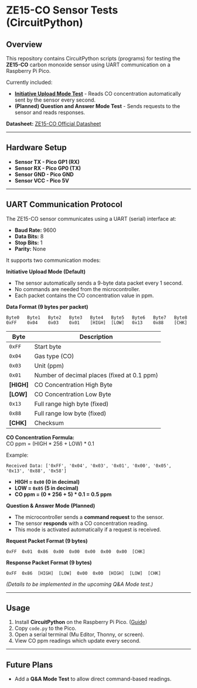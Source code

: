 # ZE15-CO Sensor Tests (CircuitPython)

## Overview

This repository contains CircuitPython scripts (programs) for testing the **ZE15-CO** carbon monoxide sensor using UART communication on a Raspberry Pi Pico.

Currently included:
- [**Initiative Upload Mode Test**](<Initiative-Upload-Mode/code.py>) - Reads CO concentration automatically sent by the sensor every second.
- **(Planned) Question and Answer Mode Test** - Sends requests to the sensor and reads responses.

**Datasheet:** [ZE15-CO Official Datasheet](http://winsen-sensor.com/d/files/ZE15-CO.pdf)

---

## Hardware Setup

- **Sensor TX - Pico GP1 (RX)**
- **Sensor RX - Pico GP0 (TX)**
- **Sensor GND - Pico GND**
- **Sensor VCC - Pico 5V**

---

## UART Communication Protocol

The ZE15-CO sensor communicates using a UART (serial) interface at:

- **Baud Rate:** 9600
- **Data Bits:** 8
- **Stop Bits:** 1
- **Parity:** None

It supports two communication modes:

**Initiative Upload Mode (Default)**
- The sensor automatically sends a 9-byte data packet every 1 second.
- No commands are needed from the microcontroller.
- Each packet contains the CO concentration value in ppm.

**Data Format (9 bytes per packet)**  
```
Byte0   Byte1   Byte2   Byte3   Byte4   Byte5   Byte6   Byte7   Byte8
0xFF    0x04    0x03    0x01    [HIGH]  [LOW]   0x13    0x88    [CHK]
```
| Byte | Description |
|-------|------------|
| `0xFF` | Start byte |
| `0x04` | Gas type (CO) |
| `0x03` | Unit (ppm) |
| `0x01` | Number of decimal places (fixed at 0.1 ppm) |
| **[HIGH]** | CO Concentration High Byte |
| **[LOW]** | CO Concentration Low Byte |
| `0x13` | Full range high byte (fixed) |
| `0x88` | Full range low byte (fixed) |
| **[CHK]** | Checksum |

**CO Concentration Formula:**  
CO ppm = (HIGH * 256 + LOW) * 0.1

Example:  
```
Received Data: ['0xFF', '0x04', '0x03', '0x01', '0x00', '0x05', '0x13', '0x88', '0x58']
```
- **HIGH = `0x00` (0 in decimal)**
- **LOW = `0x05` (5 in decimal)**  
- **CO ppm = (0 * 256 + 5) * 0.1 = 0.5 ppm**

**Question & Answer Mode (Planned)**
- The microcontroller sends a **command request** to the sensor.
- The sensor **responds** with a CO concentration reading.
- This mode is activated automatically if a request is received.

**Request Packet Format (9 bytes)**  
```
0xFF  0x01  0x86  0x00  0x00  0x00  0x00  0x00  [CHK]
```

**Response Packet Format (9 bytes)**  
```
0xFF  0x86  [HIGH]  [LOW]  0x00  0x00  [HIGH]  [LOW]  [CHK]
```
*(Details to be implemented in the upcoming Q&A Mode test.)*

---

## Usage

1. Install **CircuitPython** on the Raspberry Pi Pico. ([Guide](https://circuitpython.org/board/raspberry_pi_pico/))
2. Copy `code.py` to the Pico.
3. Open a serial terminal (Mu Editor, Thonny, or screen).
4. View CO ppm readings which update every second.

---

## Future Plans

- Add a **Q&A Mode Test** to allow direct command-based readings.
